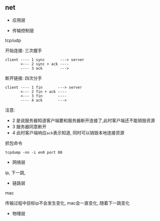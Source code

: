 ## net

- 应用层

- 传输控制层

tcp/udp

开始连接: 三次握手

```
client ---- 1 sync       ---> server
       <--- 2 sync + ack ----
       ---- 3 ack        --->
```

断开链接: 四次分手

```
client ---- 1 fin       ---> server
       <--- 2 fin + ack ----
       <--- 3 fin       ----
       ---- 4 ack       --->
```

注意: 
- 2 是说服务器知道客户端要和服务器断开连接了,此时客户端还不能销毁资源
- 3 服务器同意断开
- 4 此时客户端响应`ack`表示知道, 同时可以销毁本地连接资源

抓包命令

```
tcpdump -nn -i en0 port 80
```

- 网络层

ip, 下一跳,


- 链路层

mac

传输过程中目标ip不会发生变化, mac会一直变化, 随着下一跳变化

- 物理层
